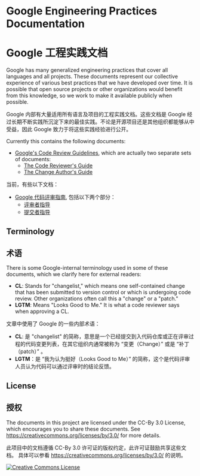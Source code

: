 # Google Engineering Practices Documentation

# Google 工程实践文档

Google has many generalized engineering practices that cover all languages and
all projects. These documents represent our collective experience of various
best practices that we have developed over time. It is possible that open source
projects or other organizations would benefit from this knowledge, so we work to
make it available publicly when possible.

Google 内部有大量适用所有语言及项目的工程实践文档。这些文档是 Google 经过长期不断实践所沉淀下来的最佳实践。不论是开源项目还是其他组织都能够从中受益，因此 Google 致力于将这些实践经验进行公开。

Currently this contains the following documents:

*   [Google's Code Review Guidelines](review/index.md), which are actually two
    separate sets of documents:
    *   [The Code Reviewer's Guide](review/reviewer/index.md)
    *   [The Change Author's Guide](review/developer/index.md)

当前，有些以下文档：

*   [Google 代码评审指南](review/index.md), 包括以下两个部分：
    *   [评审者指导](review/reviewer/index.md)
    *   [提交者指导](review/developer/index.md)

## Terminology

## 术语

There is some Google-internal terminology used in some of these documents, which
we clarify here for external readers:

*   **CL**: Stands for "changelist," which means one self-contained change that
    has been submitted to version control or which is undergoing code review.
    Other organizations often call this a "change" or a "patch."
*   **LGTM**: Means "Looks Good to Me." It is what a code reviewer says when
    approving a CL.

文章中使用了 Google 的一些内部术语：

*   **CL**: 是 "changelist" 的简称，意思是一个已经提交到入代码仓库或正在评审过程的代码变更列表，在其它组织内通常被称为 “变更（Change）” 或是 “补丁（patch）” 。
*   **LGTM**：是 “我为认为挺好（Looks Good to Me）” 的简称，这个是代码评审人员认为代码可以通过评审时的结论反馈。

## License

## 授权

The documents in this project are licensed under the CC-By 3.0 License, which
encourages you to share these documents. See
<https://creativecommons.org/licenses/by/3.0/> for more details.

此项目中的文档遵循 CC-By 3.0 许可证的版权约定，此许可证鼓励共享这些文档。 具体可以参看 <https://creativecommons.org/licenses/by/3.0/> 的说明。

<a rel="license" href="https://creativecommons.org/licenses/by/3.0/"><img alt="Creative Commons License" style="border-width:0" src="https://i.creativecommons.org/l/by/3.0/88x31.png" /></a>


